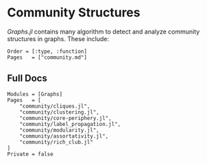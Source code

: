 # Community Structures

*Graphs.jl* contains many algorithm to detect and analyze community structures
in graphs. These include:

```@index
Order = [:type, :function]
Pages   = ["community.md"]
```

## Full Docs

```@autodocs
Modules = [Graphs]
Pages   = [
    "community/cliques.jl",
    "community/clustering.jl",
    "community/core-periphery.jl",
    "community/label_propagation.jl",
    "community/modularity.jl",
    "community/assortativity.jl",
    "community/rich_club.jl"
]
Private = false
```
